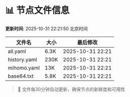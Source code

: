 # 📊 节点文件信息

**更新时间**: 2025-10-31 22:21:50 北京时间

| 文件名 | 大小 | 最后修改 |
|--------|------|----------|
| all.yaml | 6.3K | 2025-10-31 22:21 |
| history.yaml | 230K | 2025-10-31 22:21 |
| mihomo.yaml | 13K | 2025-10-31 22:21 |
| base64.txt | 5.8K | 2025-10-31 22:21 |

> 🔄 文件每30分钟自动更新，确保节点的新鲜度和可用性

